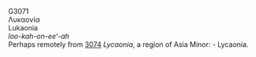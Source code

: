 <body>
  <p>G3071<br>  Λυκαονία  <br> Lukaonia  <br><i>loo-kah-on-ee‘-ah </i><br>Perhaps remotely from <a href="g3074.htm">3074</a>  <i>Lycaonia</i>, a region of Asia Minor: - Lycaonia.<br></p>
 </body>